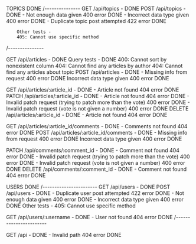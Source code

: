 TOPICS DONE
/---------------
GET /api/topics       - DONE
POST /api/topics      - DONE - Not enough data given 400 error DONE
                             - Incorrect data type given 400 error DONE
                             - Duplicate topic post attempted 422 error DONE

        Other tests -
        405: Cannot use specific method
/---------------


GET /api/articles     - DONE
    Query tests - DONE
        400: Cannot sort by nonexistent column
        404: Cannot find any articles by author
        404: Cannot find any articles about topic
POST /api/articles    - DONE - Missing info from request 400 error DONE
                               Incorrect data type given 400 error DONE

GET /api/articles/:article_id   - DONE - Article not found 404 error DONE
PATCH /api/articles/:article_id - DONE - Article not found 404 error DONE
                                       - Invalid patch request (trying to patch more than the vote) 400 error DONE
                                       - Invalid patch request (vote is not given a number) 400 error DONE
DELETE /api/articles/:article_id    - DONE - Article not found 404 error DONE

GET /api/articles/:article_id/comments - DONE - Comments not found 404 error DONE
POST /api/articles/:article_id/comments - DONE - Missing info from request 400 error DONE
                                                 Incorrect data type given 400 error DONE

PATCH /api/comments/:comment_id - DONE - Comment not found 404 error DONE
                                        - Invalid patch request (trying to patch more than the vote) 400 error DONE
                                        - Invalid patch request (vote is not given a number) 400 error DONE
DELETE /api/comments/:comment_id - DONE - Comment not found 404 error DONE

USERS DONE
/-----------------------
GET /api/users          - DONE
POST /api/users         - DONE - Duplicate user post attempted 422 error DONE
                               - Not enough data given 400 error DONE
                               - Incorrect data type given 400 error DONE
        Other tests - 
        405: Cannot use specific method

GET /api/users/:username - DONE - User not found 404 error DONE
/-----------------------

GET /api                - DONE - Invalid path 404 error DONE
